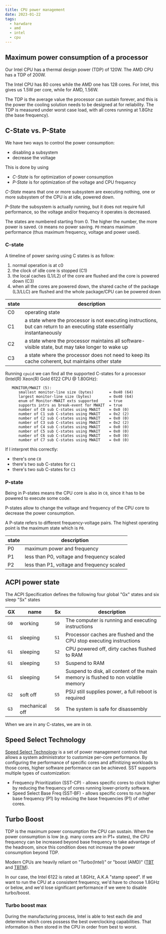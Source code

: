```yaml
---
title: CPU power management
date: 2023-01-22
tags:
  - harwdare
  - amd
  - intel
  - cpu
---
```


## Maximum power consumption of a processor

Our Intel CPU has a thermal design power (TDP) of 120W. The AMD CPU has a TDP of 200W.

The Intel CPU has 80 cores while the AMD one has 128 cores. For Intel, this gives us 1.5W per core, while for AMD, 1.56W.

The TDP is the average value the processor can sustain forever, and this is the power the cooling solution needs to be designed at for reliability. The TDP is measured under worst case load, with all cores running at 1.8Ghz (the base frequency).

## C-State vs. P-State
We have two ways to control the power consumption:
- disabling a subsystem
- decrease the voltage

This is done by using
- *C-State* is for optimization of power consumption
- *P-State* is for optimization of the voltage and CPU frequency

*C-State* means that one or more subsystem are executing nothing, one or more subsystem of the CPU is at idle, powered down.

*P-State* the subsystem is actually running, but it does not require full performance, so the voltage and/or frequency it operates is decreased.

The states are numbered starting from 0. The higher the number, the more power is saved. `C0` means no power saving. `P0` means maximum performance (thus maximum frequency, voltage and power used).

### C-state

A timeline of power saving using C states is as follow:
1. normal operation is at c0
2. the clock of idle core is stopped (C1)
3. the local caches (L1/L2) of the core are flushed and the core is powered down (C3)
4. when all the cores are powered down, the shared cache of the package (L3/LLC) are flushed and the whole package/CPU can be powered down

| state | description                                                                                                                 |
|-------|-----------------------------------------------------------------------------------------------------------------------------|
| C0    | operating state                                                                                                             |
| C1    | a state where the processor is not executing instructions, but can return to an executing state essentially instantaneously |
| C2    | a state where the processor maintains all software-visible state, but may take longer to wake up                            |
| C3    | a state where the processor does not need to keep its cache coherent, but maintains other state                             |

Running `cpuid` we can find all the supported C-states for a processor (Intel(R) Xeon(R) Gold 6122 CPU @ 1.80GHz):

```
   MONITOR/MWAIT (5):
      smallest monitor-line size (bytes)       = 0x40 (64)
      largest monitor-line size (bytes)        = 0x40 (64)
      enum of Monitor-MWAIT exts supported     = true
      supports intrs as break-event for MWAIT  = true
      number of C0 sub C-states using MWAIT    = 0x0 (0)
      number of C1 sub C-states using MWAIT    = 0x2 (2)
      number of C2 sub C-states using MWAIT    = 0x0 (0)
      number of C3 sub C-states using MWAIT    = 0x2 (2)
      number of C4 sub C-states using MWAIT    = 0x0 (0)
      number of C5 sub C-states using MWAIT    = 0x0 (0)
      number of C6 sub C-states using MWAIT    = 0x0 (0)
      number of C7 sub C-states using MWAIT    = 0x0 (0)
```

If I interpret this correctly:
- there's one `C0`
- there's two sub C-states for `C1`
- there's two sub C-states for `C3`

### P-state

Being in P-states means the CPU core is also in `C0`, since it has to be powered to execute some code.

P-states allow to change the voltage and frequency of the CPU core to decrease the power consumption.

A P-state refers to different frequency-voltage pairs. The highest operating point is the maximum state which is `P0`.

| state | description                                |
|-------|--------------------------------------------|
| P0    | maximum power and frequency                |
| P1    | less than P0, voltage and frequency scaled |
| P2    | less than P1, voltage and frequency scaled |

## ACPI power state

The ACPI Specification defines the following four global "Gx" states and six sleep "Sx" states

| GX   | name           | Sx   | description                                                                       |
|------|----------------|------|-----------------------------------------------------------------------------------|
| `G0` | working        | `S0` | The computer is running and executing instructions                                |
| `G1` | sleeping       | `S1` | Processor caches are flushed and the CPU stop executing instructions              |
| `G1` | sleeping       | `S2` | CPU powered off, dirty caches flushed to RAM                                      |
| `G1` | sleeping       | `S3` | Suspend to RAM                                                                    |
| `G1` | sleeping       | `S4` | Suspend to disk, all content of the main memory is flushed to non volatile memory |
| `G2` | soft off       | `S5` | PSU still supplies power, a full reboot is required                               |
| `G3` | mechanical off | `S6` | The system is safe for disassembly                                                |

When we are in any C-states, we are in `G0`.

## Speed Select Technology

[Speed Select Technology](https://en.wikichip.org/wiki/intel/speed_select_technology) is a set of power management controls that allows a system administrator to customize per-core performance. By configuring the performance of specific cores and affinitizing workloads to those cores, higher software performance can be achieved. SST supports multiple types of customization:
- Frequency Prioritization (SST-CP) - allows specific cores to clock higher by reducing the frequency of cores running lower-priority software.
- Speed Select Base Freq (SST-BF) - allows specific cores to run higher base frequency (P1) by reducing the base frequencies (P1) of other cores.

## Turbo Boost
TDP is the maximum power consumption the CPU can sustain. When the power consumption is low (e.g. many cores are in P1+ states), the CPU frequency can be increased beyond base frequency to take advantage of the headroom, since this condition does not increase the power consumption beyond TDP.

Modern CPUs are heavily reliant on "Turbo(Intel)" or "boost (AMD)" ([TBT](https://en.wikichip.org/wiki/intel/turbo_boost_technology) and [TBTM](https://en.wikichip.org/wiki/intel/turbo_boost_max_technology)).

In our case, the Intel 6122 is rated at 1.8GHz, A.K.A "stamp speed". If we want to run the CPU at a consistent frequency, we'd have to choose 1.8GHz or below, and we'd lose significant performance if we were to disable turbo/boost.

### Turbo boost max
During the manufacturing process, Intel is able to test each die and determine which cores possess the best overclocking capabilities. That information is then stored in the CPU in order from best to worst.
